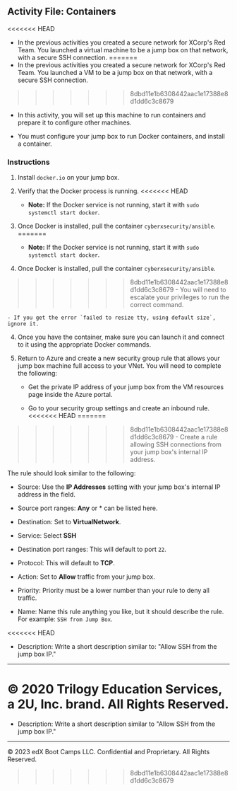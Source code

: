 ## Activity File: Containers

<<<<<<< HEAD
- In the previous activities you created a secure network for XCorp's Red Team. You launched a virtual machine to be a jump box on that network, with a secure SSH connection. 
=======
- In the previous activities you created a secure network for XCorp's Red Team. You launched a VM to be a jump box on that network, with a secure SSH connection. 
>>>>>>> 8dbd11e1b6308442aac1e17388e8d1dd6c3c8679

- In this activity, you will set up this machine to run containers and prepare it to configure other machines.

- You must configure your jump box to run Docker containers, and install a container.

### Instructions

1. Install `docker.io` on your jump box.

2. Verify that the Docker process is running. 
<<<<<<< HEAD
   - **Note:** If the Docker service is not running, start it with `sudo systemctl start docker`. 

3. Once Docker is installed, pull the container `cyberxsecurity/ansible`.
=======

   - **Note:** If the Docker service is not running, start it with `sudo systemctl start docker`. 

3. Once Docker is installed, pull the container `cyberxsecurity/ansible`.

>>>>>>> 8dbd11e1b6308442aac1e17388e8d1dd6c3c8679
    - You will need to escalate your privileges to run the correct command.

    - If you get the error `failed to resize tty, using default size`, ignore it. 

4. Once you have the container, make sure you can launch it and connect to it using the appropriate Docker commands.

5. Return to Azure and create a new security group rule that allows your jump box machine full access to your VNet. You will need to complete the following:

    - Get the private IP address of your jump box from the VM resources page inside the Azure portal.

    - Go to your security group settings and create an inbound rule.
<<<<<<< HEAD
=======

>>>>>>> 8dbd11e1b6308442aac1e17388e8d1dd6c3c8679
    - Create a rule allowing SSH connections from your jump box's internal IP address.
  
The rule should look similar to the following: 

- Source: Use the **IP Addresses** setting with your jump box's internal IP address in the field.

- Source port ranges: **Any** or * can be listed here.

- Destination: Set to **VirtualNetwork**.

- Service: Select **SSH**

- Destination port ranges: This will default to port `22`.

- Protocol: This will default to **TCP**.

- Action: Set to **Allow** traffic from your jump box.

- Priority: Priority must be a lower number than your rule to deny all traffic.

- Name: Name this rule anything you like, but it should describe the rule. For example: `SSH from Jump Box`.

<<<<<<< HEAD
- Description: Write a short description similar to: "Allow SSH from the jump box IP."

---
© 2020 Trilogy Education Services, a 2U, Inc. brand. All Rights Reserved. 
=======
- Description: Write a short description similar to "Allow SSH from the jump box IP."

---

© 2023 edX Boot Camps LLC. Confidential and Proprietary. All Rights Reserved. 
>>>>>>> 8dbd11e1b6308442aac1e17388e8d1dd6c3c8679
